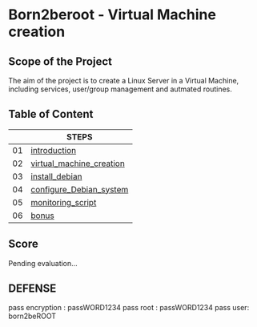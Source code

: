 # Born2beroot - Virtual Machine creation
## Scope of the Project
The aim of the project is to create a Linux Server in a Virtual Machine, including services, user/group management and autmated routines.

## Table of Content
|   |               STEPS               |
| ----- | ----------------------------------- |
|   01  | [introduction](https://github.com/ikersojo/02_born2beroot/blob/main/01_introduction.md) |
|   02  | [virtual_machine_creation](https://github.com/ikersojo/02_born2beroot/blob/main/02_virtual_machine_creation.md) |
|   03  | [install_debian](https://github.com/ikersojo/02_born2beroot/blob/main/03_install_debian.md) |
|   04  | [configure_Debian_system](https://github.com/ikersojo/02_born2beroot/blob/main/04_configure_Debian_system.md) |
|   05  | [monitoring_script](https://github.com/ikersojo/02_born2beroot/blob/main/05_monitoring_script.md) |
|   06  | [bonus](https://github.com/ikersojo/02_born2beroot/blob/main/06_bonus.md) |


## Score
Pending evaluation...

## DEFENSE
pass encryption : passWORD1234
pass root : passWORD1234
pass user: born2beROOT
